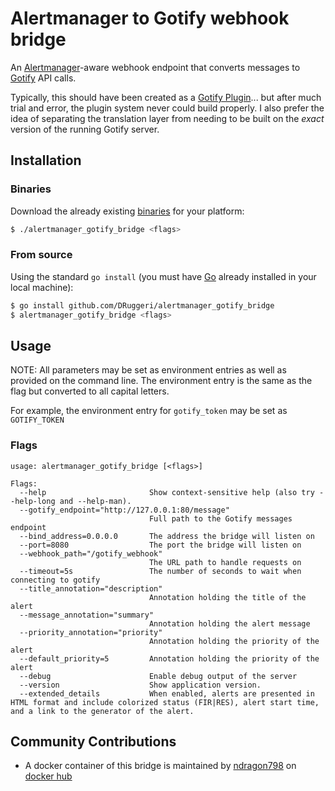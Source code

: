 # Alertmanager to Gotify webhook bridge

An [Alertmanager](https://prometheus.io/docs/alerting/latest/alertmanager/)-aware webhook endpoint that converts messages to [Gotify](https://gotify.net/) API calls.

Typically, this should have been created as a [Gotify Plugin](https://gotify.net/docs/plugin)... but after much trial and error, the plugin system never could build properly. I also prefer the idea of separating the translation layer from needing to be built on the *exact* version of the running Gotify server.

## Installation

### Binaries

Download the already existing [binaries](https://github.com/DRuggeri/alertmanager_gotify_bridge/releases) for your platform:

```bash
$ ./alertmanager_gotify_bridge <flags>
```

### From source

Using the standard `go install` (you must have [Go](https://golang.org/) already installed in your local machine):

```bash
$ go install github.com/DRuggeri/alertmanager_gotify_bridge
$ alertmanager_gotify_bridge <flags>
```

## Usage
NOTE: All parameters may be set as environment entries as well as provided on the command line. The environment entry is the same as the flag but converted to all capital letters.

For example, the environment entry for `gotify_token` may be set as `GOTIFY_TOKEN`

### Flags

```
usage: alertmanager_gotify_bridge [<flags>]

Flags:
  --help                       Show context-sensitive help (also try --help-long and --help-man).
  --gotify_endpoint="http://127.0.0.1:80/message"
                               Full path to the Gotify messages endpoint
  --bind_address=0.0.0.0       The address the bridge will listen on
  --port=8080                  The port the bridge will listen on
  --webhook_path="/gotify_webhook"
                               The URL path to handle requests on
  --timeout=5s                 The number of seconds to wait when connecting to gotify
  --title_annotation="description"
                               Annotation holding the title of the alert
  --message_annotation="summary"
                               Annotation holding the alert message
  --priority_annotation="priority"
                               Annotation holding the priority of the alert
  --default_priority=5         Annotation holding the priority of the alert
  --debug                      Enable debug output of the server
  --version                    Show application version.
  --extended_details           When enabled, alerts are presented in HTML format and include colorized status (FIR|RES), alert start time, and a link to the generator of the alert.
```
## Community Contributions
* A docker container of this bridge is maintained by [ndragon798](https://github.com/ndragon798) on [docker hub](https://hub.docker.com/r/nathaneaston/alertmanager_gotify_bridge-docker)
